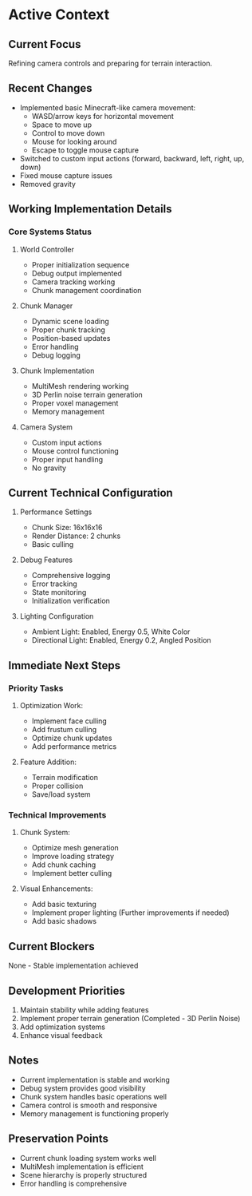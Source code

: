 # Active Context

## Current Focus
Refining camera controls and preparing for terrain interaction.

## Recent Changes
- Implemented basic Minecraft-like camera movement:
  - WASD/arrow keys for horizontal movement
  - Space to move up
  - Control to move down
  - Mouse for looking around
  - Escape to toggle mouse capture
- Switched to custom input actions (forward, backward, left, right, up, down)
- Fixed mouse capture issues
- Removed gravity

## Working Implementation Details

### Core Systems Status
1. World Controller
   - Proper initialization sequence
   - Debug output implemented
   - Camera tracking working
   - Chunk management coordination

2. Chunk Manager
   - Dynamic scene loading
   - Proper chunk tracking
   - Position-based updates
   - Error handling
   - Debug logging

3. Chunk Implementation
   - MultiMesh rendering working
   - 3D Perlin noise terrain generation
   - Proper voxel management
   - Memory management

4. Camera System
   - Custom input actions
   - Mouse control functioning
   - Proper input handling
   - No gravity

## Current Technical Configuration
1. Performance Settings
   - Chunk Size: 16x16x16
   - Render Distance: 2 chunks
   - Basic culling

2. Debug Features
   - Comprehensive logging
   - Error tracking
   - State monitoring
   - Initialization verification

3. Lighting Configuration
    - Ambient Light: Enabled, Energy 0.5, White Color
    - Directional Light: Enabled, Energy 0.2, Angled Position

## Immediate Next Steps

### Priority Tasks
1. Optimization Work:
   - Implement face culling
   - Add frustum culling
   - Optimize chunk updates
   - Add performance metrics

2. Feature Addition:
   - Terrain modification
   - Proper collision
   - Save/load system

### Technical Improvements
1. Chunk System:
   - Optimize mesh generation
   - Improve loading strategy
   - Add chunk caching
   - Implement better culling

2. Visual Enhancements:
   - Add basic texturing
   - Implement proper lighting (Further improvements if needed)
   - Add basic shadows

## Current Blockers
None - Stable implementation achieved

## Development Priorities
1. Maintain stability while adding features
2. Implement proper terrain generation (Completed - 3D Perlin Noise)
3. Add optimization systems
4. Enhance visual feedback

## Notes
- Current implementation is stable and working
- Debug system provides good visibility
- Chunk system handles basic operations well
- Camera control is smooth and responsive
- Memory management is functioning properly

## Preservation Points
- Current chunk loading system works well
- MultiMesh implementation is efficient
- Scene hierarchy is properly structured
- Error handling is comprehensive